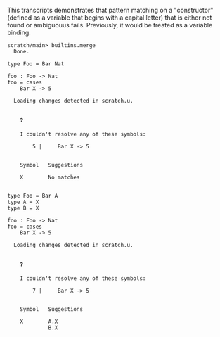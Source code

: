 This transcripts demonstrates that pattern matching on a "constructor" (defined as a variable that begins with a capital
letter) that is either not found or ambiguouus fails. Previously, it would be treated as a variable binding.

``` ucm
scratch/main> builtins.merge
  Done.

```

``` unison :error
type Foo = Bar Nat

foo : Foo -> Nat
foo = cases
    Bar X -> 5
```

``` ucm :added-by-ucm
  Loading changes detected in scratch.u.

  
    ❓
    
    I couldn't resolve any of these symbols:
    
        5 |     Bar X -> 5
    
    
    Symbol   Suggestions
             
    X        No matches
  

```

``` unison :error
type Foo = Bar A
type A = X
type B = X

foo : Foo -> Nat
foo = cases
    Bar X -> 5
```

``` ucm :added-by-ucm
  Loading changes detected in scratch.u.

  
    ❓
    
    I couldn't resolve any of these symbols:
    
        7 |     Bar X -> 5
    
    
    Symbol   Suggestions
             
    X        A.X
             B.X
  

```
